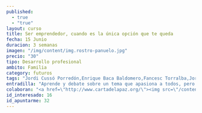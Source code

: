 ```yaml
---
published:
  - true
  - "true"
layout: curso
title: Ser emprendedor, cuando es la única opción que te queda
fecha: 15 Junio
duracion: 3 semanas
imagen: "/img/content/img.rostro-panuelo.jpg"
precio: "30"
tipo: Desarrollo profesional
ambito: Familia
category: futuros
tags: "Jordi Cussó Porredón,Enrique Baca Baldomero,Fancesc Torralba,Jorge Úbeda"
entradilla: "Aprende y debate sobre un tema que apasiona a todos, pero pocos conocen bien.Dialoga y define tu postura de manera más consciente y racional."
colaboran: "<a href=\"http://www.cartadelapaz.org/\"><img src=\"/content/imgs/img.logo-carta-onu.png\" alt=\"Fundación Carta de la Paz dirigida a la ONU\"></a>,<a href=\"http://www.edificarlapaz.org/\"><img src=\"/content/imgs/img.logo-edificar-paz.png\" alt=\"Edificar la paz en el siglo XXI\"></a>,<a href=\"http://www.escueladefilosofia.com/\"><img src=\"/content/imgs/img.logo-escuela-filosofia.png\" alt=\"Escuela de Filosofía\"></a>"
id_interesado: 16
id_apuntarme: 32
---
```


